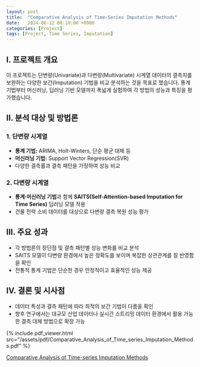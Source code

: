 ```yaml
---
layout: post
title:  "Comparative Analysis of Time‑Series Imputation Methods"
date:   2024-06-12 00:10:00 +0900
categories: [Project]
tags: [Project, Time Series, Imputation]
---
```

## I. 프로젝트 개요
이 프로젝트는 단변량(Univariate)과 다변량(Multivariate) 시계열 데이터의 결측치를 보완하는 다양한 보간(Imputation) 기법을 비교·분석하는 것을 목표로 했습니다. 통계 기법부터 머신러닝, 딥러닝 기반 모델까지 폭넓게 실험하여 각 방법의 성능과 특징을 평가했습니다.

## II. 분석 대상 및 방법론
### 1. 단변량 시계열
- **통계 기법:** ARIMA, Holt-Winters, 단순 평균 대체 등
- **머신러닝 기법:** Support Vector Regression(SVR)
- 다양한 결측률과 결측 패턴을 가정하여 성능 비교

### 2. 다변량 시계열
- **통계·머신러닝 기법**과 함께 **SAITS(Self-Attention-based Imputation for Time Series)** 딥러닝 모델 적용
- 건물 전력 소비 데이터를 대상으로 다변량 결측 복원 성능 평가

## III. 주요 성과
- 각 방법론의 장단점 및 결측 패턴별 성능 변화를 비교 분석
- SAITS 모델이 다변량 환경에서 높은 정확도를 보이며 복잡한 상관관계를 잘 반영함을 확인
- 전통적 통계 기법은 단순한 경우 안정적이고 효율적인 성능 제공

## IV. 결론 및 시사점
- 데이터 특성과 결측 패턴에 따라 최적의 보간 기법이 다름을 확인
- 향후 연구에서는 대규모 산업 데이터나 실시간 스트리밍 데이터 환경에서 활용 가능한 결측 대체 방법으로 확장 가능

{% include pdf_viewer.html src="/assets/pdf/Comparative_Analysis_of_Time_series_Imputation_Methods.pdf" %}

[Comparative Analysis of Time-series Imputation Methods](/assets/pdf/Comparative_Analysis_of_Time_series_Imputation_Methods.pdf)


